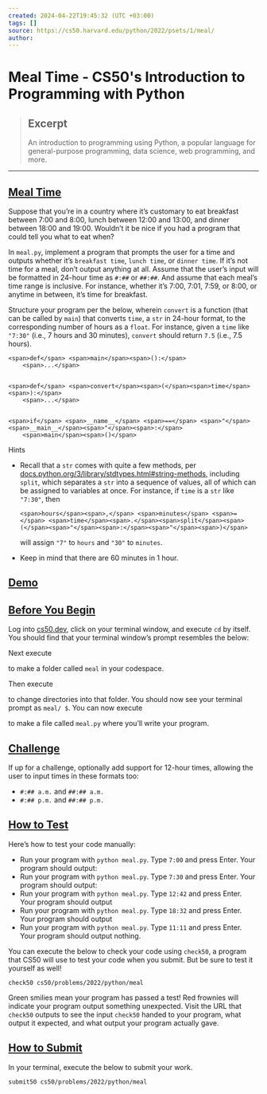 ```yaml
---
created: 2024-04-22T19:45:32 (UTC +03:00)
tags: []
source: https://cs50.harvard.edu/python/2022/psets/1/meal/
author: 
---
```


# Meal Time - CS50's Introduction to Programming with Python

> ## Excerpt
> An introduction to programming using Python, a popular language for general-purpose programming, data science, web programming, and more.

---
## [Meal Time](https://cs50.harvard.edu/python/2022/psets/1/meal/#meal-time)

Suppose that you’re in a country where it’s customary to eat breakfast between 7:00 and 8:00, lunch between 12:00 and 13:00, and dinner between 18:00 and 19:00. Wouldn’t it be nice if you had a program that could tell you what to eat when?

In `meal.py`, implement a program that prompts the user for a time and outputs whether it’s `breakfast time`, `lunch time`, or `dinner time`. If it’s not time for a meal, don’t output anything at all. Assume that the user’s input will be formatted in 24-hour time as `#:##` or `##:##`. And assume that each meal’s time range is inclusive. For instance, whether it’s 7:00, 7:01, 7:59, or 8:00, or anytime in between, it’s time for breakfast.

Structure your program per the below, wherein `convert` is a function (that can be called by `main`) that converts `time`, a `str` in 24-hour format, to the corresponding number of hours as a `float`. For instance, given a `time` like `"7:30"` (i.e., 7 hours and 30 minutes), `convert` should return `7.5` (i.e., 7.5 hours).

```
<span>def</span> <span>main</span><span>():</span>
    <span>...</span>


<span>def</span> <span>convert</span><span>(</span><span>time</span><span>):</span>
    <span>...</span>


<span>if</span> <span>__name__</span> <span>==</span> <span>"</span><span>__main__</span><span>"</span><span>:</span>
    <span>main</span><span>()</span>
```

Hints

-   Recall that a `str` comes with quite a few methods, per [docs.python.org/3/library/stdtypes.html#string-methods](https://docs.python.org/3/library/stdtypes.html#string-methods), including `split`, which separates a `str` into a sequence of values, all of which can be assigned to variables at once. For instance, if `time` is a `str` like `"7:30"`, then
    
    ```
    <span>hours</span><span>,</span> <span>minutes</span> <span>=</span> <span>time</span><span>.</span><span>split</span><span>(</span><span>"</span><span>:</span><span>"</span><span>)</span>
    ```
    
    will assign `"7"` to `hours` and `"30"` to `minutes`.
    
-   Keep in mind that there are 60 minutes in 1 hour.

## [Demo](https://cs50.harvard.edu/python/2022/psets/1/meal/#demo)

## [Before You Begin](https://cs50.harvard.edu/python/2022/psets/1/meal/#before-you-begin)

Log into [cs50.dev](https://cs50.dev/), click on your terminal window, and execute `cd` by itself. You should find that your terminal window’s prompt resembles the below:

Next execute

to make a folder called `meal` in your codespace.

Then execute

to change directories into that folder. You should now see your terminal prompt as `meal/ $`. You can now execute

to make a file called `meal.py` where you’ll write your program.

## [Challenge](https://cs50.harvard.edu/python/2022/psets/1/meal/#challenge)

If up for a challenge, optionally add support for 12-hour times, allowing the user to input times in these formats too:

-   `#:## a.m.` and `##:## a.m.`
-   `#:## p.m.` and `##:## p.m.`

## [How to Test](https://cs50.harvard.edu/python/2022/psets/1/meal/#how-to-test)

Here’s how to test your code manually:

-   Run your program with `python meal.py`. Type `7:00` and press Enter. Your program should output:
-   Run your program with `python meal.py`. Type `7:30` and press Enter. Your program should output:
-   Run your program with `python meal.py`. Type `12:42` and press Enter. Your program should output
-   Run your program with `python meal.py`. Type `18:32` and press Enter. Your program should output
-   Run your program with `python meal.py`. Type `11:11` and press Enter. Your program should output nothing.

You can execute the below to check your code using `check50`, a program that CS50 will use to test your code when you submit. But be sure to test it yourself as well!

```
check50 cs50/problems/2022/python/meal
```

Green smilies mean your program has passed a test! Red frownies will indicate your program output something unexpected. Visit the URL that `check50` outputs to see the input `check50` handed to your program, what output it expected, and what output your program actually gave.

## [How to Submit](https://cs50.harvard.edu/python/2022/psets/1/meal/#how-to-submit)

In your terminal, execute the below to submit your work.

```
submit50 cs50/problems/2022/python/meal
```
